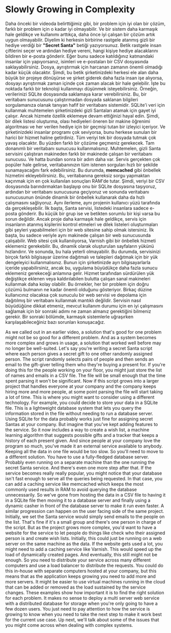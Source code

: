 # Slowly Growing in Complexity

Daha önceki bir videoda belirttiğimiz gibi, bir problem için iyi olan bir çözüm, farklı bir problem için o kadar iyi olmayabilir. Ve bir sistem daha karmaşık hale geldikçe ve kullanımı arttıkça, daha önce iyi çalışan bir çözüm artık uygun olmayabilir. Diyelim ki herkesin birbirine rastgele atanmış gizli bir hediye verdiği bir **"Secret Santa"** betiği yazıyorsunuz. Betik rastgele insan çiftlerini seçer ve ardından hediye vereni, hangi kişiye hediye alacaklarını bildiren bir e-posta gönderir. Eğer bunu sadece katıldığınız katmandaki insanlar için yapıyorsanız, isimleri ve e-postaları bir CSV dosyasında saklayabilirsiniz. Dosya, ayrıştırmak için harcanan zamanın önemli olmadığı kadar küçük olacaktır. Şimdi, bu betik şirketinizdeki herkesi ele alan daha büyük bir projeye dönüşürse ve şirket giderek daha fazla insan işe alıyorsa, dosyayı ayrıştırmak zaman içinde çok zaman alacak bir hale gelebilir. İşte bu noktada farklı bir teknoloji kullanmayı düşünmek isteyebilirsiniz. Örneğin, verilerinizi SQLite dosyasında saklamaya karar verebilirsiniz. Bu, bir veritabanı sunucusunu çalıştırmadan dosyada saklanan bilgileri sorgulamanıza olanak tanıyan hafif bir veritabanı sistemidir. SQLite'i veri için kullanmak muhtemelen şirketinizdeki gizli Santaları atamak için gayet iyi çalışır. Ancak hizmete özellik eklemeye devam ettiğinizi hayal edin. Şimdi, bir dilek listesi oluşturma, olası hediyeleri öneren bir makine öğrenimi algoritması ve her verilen hediye için bir geçmişi tutan bir izleyici içeriyor. Ve şirketinizdeki insanlar programı çok seviyorsa, bunu herkese sunulan bir harici bir hizmet haline getirdiniz. Tüm veriyi tek bir dosyada tutmak çok yavaş olacaktır. Bu yüzden farklı bir çözüme geçmeniz gerekecek. Tam donanımlı bir veritabanı sunucusu kullanmalısınız. Muhtemelen, gizli Santa servisini çalıştıran makineden farklı bir makinede çalışan bir veritabanı sunucusu. Ve hatta bundan sonra bir adım daha var. Servis gerçekten çok popüler hale gelirse, veritabanınızın tüm istenen sorguları hızlı bir şekilde sunamayacağını fark edebilirsiniz. Bu durumda, **memcached** gibi önbellek hizmetini ekleyebilirsiniz. Bu, veritabanına gereksiz sorgu yapmaktan kaçınmak için en çok kullanılan sonuçları RAM'de tutar. Şimdi, veriyi bir CSV dosyasında barındırmaktan başlayıp onu bir SQLite dosyasına taşıyoruz, ardından bir veritabanı sunucusuna geçiyoruz ve sonunda veritabanı sunucusunun önünde dinamik bir önbellek kullanarak daha da hızlı çalışmasını sağlıyoruz. Aynı ilerleme, aynı projenin kullanıcı yüzü tarafında da gerçekleşebilir. İlk başta, Santa servisi, listedeki insanlara sadece e-posta gönderir. Bu küçük bir grup ise ve betikten sorumlu bir kişi varsa bu sorun değildir. Ancak proje daha karmaşık hale geldikçe, servis için insanların atanmış kişilerini kontrol etmeleri ve dilek listeleri oluşturmaları gibi şeyleri yapabilmeleri için bir web sitesine sahip olmak istersiniz. İlk başta, bu sadece veriyle aynı makinede çalışan bir web sunucusunda çalışabilir. Web sitesi çok kullanılıyorsa, Varnish gibi bir önbellek hizmeti eklemeniz gerekebilir. Bu, dinamik olarak oluşturulan sayfaların yükünü hızlandırır. Ve sonunda, bu hala yeterli olmayabilir. Bu durumda, servisinizi birçok farklı bilgisayar üzerine dağıtmalı ve talepleri dağıtmak için bir yük dengeleyici kullanmalısınız. Bunun için şirketinizde ayrı bilgisayarlarla içeride yapabilirsiniz, ancak bu, uygulama büyüdükçe daha fazla sunucu eklemeniz gerekeceği anlamına gelir. Hizmet tarafından sürdürülen yük değiştikçe eklenen veya kaldırılabilen bulutta çalışan sanal makineleri kullanmak daha kolay olabilir. Bu örnekler, her bir problem için doğru çözümü bulmanın ne kadar önemli olduğunu gösteriyor. Birkaç düzine kullanıcınız olacaksa çok sunuculu bir web servisi ve depolama için dağıtılmış bir veritabanı kullanmak mantıklı değildir. Servisin nasıl büyüdüğüne dikkat etmeniz, mevcut kullanım durumu için en iyi çalışmasını sağlamak için bir sonraki adımı ne zaman almanız gerektiğini bilmeniz gerekir. Bir sonraki bölümde, karmaşık sistemlerle uğraşırken karşılaşabileceğiniz bazı sorunları konuşacağız.

As we called out in an earlier video, a solution that's good for one problem might not be so good for a different problem. And as a system becomes more complex and grows in usage, a solution that worked well before may no longer be well-suited. Let's say you're writing a secret Santa script where each person gives a secret gift to one other randomly assigned person. The script randomly selects pairs of people and then sends an email to the gift-giver telling them who they're buying a present for. If you're doing this for the people working on your floor, you might just store the list of names and emails in a CSV file. The file will be small enough that the time spent parsing it won't be significant. Now if this script grows into a larger project that handles everyone at your company and the company keeps hiring more and more people, at some point parsing the file will start taking a lot of time. This is where you might want to consider using a different technology. For example, you could decide to store your data in a SQLite file. This is a lightweight database system that lets you query the information stored in the file without needing to run a database server. Using SQLite for the data probably works just fine for assigning secret Santas at your company. But imagine that you've kept adding features to the service. So it now includes a way to create a wish list, a machine learning algorithm that suggests possible gifts and a tracker that keeps a history of each present given. And since people at your company love the program so much, you've made it an external service available to anybody. Keeping all the data in one file would be too slow. So you'll need to move to a different solution. You have to use a fully-fledged database server. Probably even running on a separate machine than the one running the secret Santa service. And there's even one more step after that. If the service becomes really really popular, you might notice that your database isn't fast enough to serve all the queries being requested. In that case, you can add a caching service like memcached which keeps the most commonly used results in RAM to avoid querying the database unnecessarily. So we've gone from hosting the data in a CSV file to having it in a SQLite file then moving it to a database server and finally using a dynamic casher in front of the database server to make it run even faster. A similar progression can happen on the user facing side of the same project. Initially, we set the Santa service would simply send emails to the people on the list. That's fine if it's a small group and there's one person in charge of the script. But as the project grows more complex, you'd want to have a website for the service to let people do things like check who their assigned person is and create wish lists. Initially, this could just be running on a web server on the same machine as the data. If the website gets used a lot, you might need to add a caching service like Varnish. This would speed up the load of dynamically created pages. And eventually, this still might not be enough. So you need to distribute your service across many different computers and use a load balancer to distribute the requests. You could do this in-house with separate computers hosted at your company, but this means that as the application keeps growing you need to add more and more servers. It might be easier to use virtual machines running in the cloud that can be added or removed as the load sustained by the service changes. These examples show how important it is to find the right solution for each problem. It makes no sense to deploy a multi server web service with a distributed database for storage when you're only going to have a few dozen users. You just need to pay attention to how the service is growing to know when you need to take the next step to make it work best for the current use case. Up next, we'll talk about some of the issues that you might come across when dealing with complex systems.